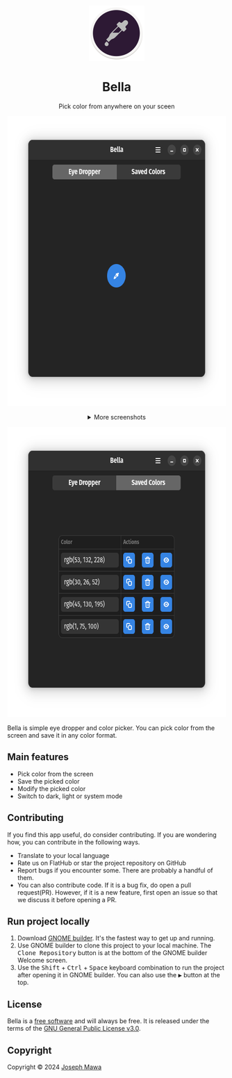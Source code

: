 <!-- markdownlint-disable -->
<div align="center">
  <img src="./data/icons/hicolor/scalable/apps/io.github.josephmawa.Bella.svg" alt="Bella" width="128" height="128"/>
</div>
<h1 align="center">Bella</h1>
<p align="center">Pick color from anywhere on your sceen</p>
<p align="center">
  <img src="./screenshots/eye-dropper-view-dark.png" alt="Bella eye dropper view dark theme" width="636" height="668"/>
</p>
<div align="center">
  <details>
    <summary>More screenshots</summary>
    <p>
      <img src="./screenshots/eye-dropper-view-light.png" alt="Bella eye dropper view light theme" width="636" height="668"/>
    </p>
    <p>
      <img src="./screenshots/list-view-light.png" alt="Bella color picker list view light theme" width="636" height="668"/>
    </p>
  </details>
</div>
<p align="center">
  <img src="./screenshots/list-view-dark.png" alt="Bella list view light theme" width="636" height="668"/>
</p>

<!-- markdownlint-enable -->
<!-- markdownlint-disable headings -->

Bella is simple eye dropper and color picker. You can pick color from the screen
 and save it in any color format.

 ## Main features

- Pick color from the screen
- Save the picked color
- Modify the picked color
- Switch to dark, light or system mode

## Contributing

If you find this app useful, do consider contributing. If you are wondering how,
you can contribute in the following ways.

- Translate to your local language
- Rate us on FlatHub or star the project repository on GitHub
- Report bugs if you encounter some. There are probably a handful of them.
- You can also contribute code. If it is a bug fix, do open a pull request(PR). However,
if it is a new feature, first open an issue so that we discuss it before opening
a PR.

## Run project locally
 <!-- markdownlint-disable no-inline-html -->
1. Download [GNOME builder](https://flathub.org/apps/org.gnome.Builder). It's the
 fastest way to get up and running.
1. Use GNOME builder to clone this project to your local machine. The
<kbd>Clone Repository</kbd> button is at the bottom of the GNOME builder Welcome
 screen.
1. Use the <kbd>Shift</kbd> + <kbd>Ctrl</kbd> + <kbd>Space</kbd> keyboard
combination to run the project after opening it in GNOME builder. You can also
 use the <kbd>▶</kbd> button at the top.
 <!-- markdownlint-enable no-inline-html -->

## License

Bella is a [free software](https://www.gnu.org/philosophy/free-sw.html) and
will always be free. It is released under the terms of the
[GNU General Public License v3.0](./LICENSE).

## Copyright

Copyright © 2024 [Joseph Mawa](https://github.com/josephmawa)
